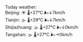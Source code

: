 Today weather:  
Beijing: ☀️ 🌡️+27°C 🌬️↓7km/h  
Tianjin: 🌫  🌡️+29°C 🌬️↓7km/h  
Shijiazhuang: 🌫  🌡️+27°C 🌬️↓0km/h  
Tangshan: 🌫  🌡️+27°C 🌬️→0km/h  
